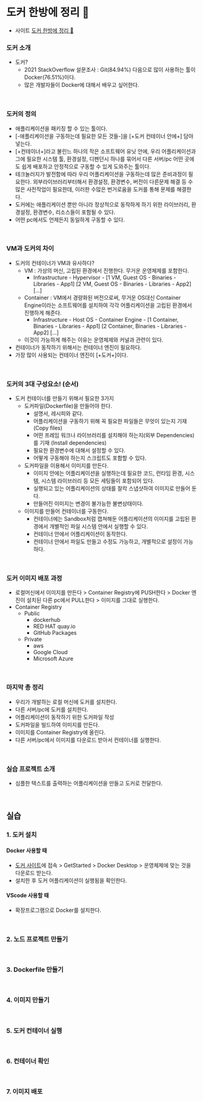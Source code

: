 # 도커 한방에 정리 🐳

- 사이트 [도커 한방에 정리 🐳](https://www.youtube.com/watch?v=LXJhA3VWXFA)

### 도커 소개

- 도커?
  - 2021 StackOverflow 설문조사 : Git(84.94%) 다음으로 많이 사용하는 툴이 Docker(76.51%)이다.
  - 많은 개발자들이 Docker에 대해서 배우고 싶어한다.

<br>

### 도커의 정의
  - 애플리케이션을 패키징 할 수 있는 툴이다.
  - [-애플리케이션을 구동하는데 필요한 모든 것들-]을 [+도커 컨테이너 안에+] 담아넣는다.
  - [+컨테이너+]라고 불린느 하나의 작은 소프트웨어 유닛 안에, 우리 어플리케이션과 그에 필요한 시스템 툴, 환경설정, 디펜던시 하나를 묶어서 다른 서버/pc 어떤 곳에도 쉽게 배포하고 안정적으로 구동할 수 있게 도와주는 툴이다.
  - 테크놀러지가 발전함에 따라 우리 어플리케이션을 구동하는데 많은 준비과정이 필요한다. 외부라이브러리부터해서 환경설정, 환경변수, 버전이 다른문제 해결 등 수많은 사전작업이 필요한데, 이러한 수많은 번거로움을 도커를 통해 문제를 해결한다.
  - 도커에는 애플리케이션 뿐만 아니라 정상적으로 동작하게 하기 위한 라이브러리, 환경설정, 환경변수, 리소스들이 포함될 수 있다.
  - 어떤 pc에서도 언제든지 동일하게 구동할 수 있다.


<br>

### VM과 도커의 차이

- 도커의 컨테이너가 VM과 유사하다?
  - VM : 가상의 머신, 고립된 환경에서 진행한다. 무거운 운영체제를 포함한다.
    - Infrastructure - Hypervisor - [1 VM, Guest OS - Binaries - Libraries - App1] [2 VM, Guest OS - Binaries - Libraries - App2] [...]
  - Container : VM에서 경량화된 버전으로써, 무거운 OS대신 Container Engine이라는 소프트웨어를 설치하여 각각 어플리케이션을 고립된 환경에서 진행하게 해준다.
    - Infrastructure - Host OS - Container Engine - [1 Container, Binaries - Libraries - App1] [2 Container, Binaries - Libraries - App2] [...]
  - 이것이 가능하게 해주는 이유는 운영체제와 커널과 관련이 있다.
- 컨테이너가 동작하기 위해서는 컨테이너 엔진이 필요하다.
- 가장 많이 사용되는 컨테이너 엔진이 [+도커+]이다.


<br>

### 도커의 3대 구성요소! (순서)

- 도커 컨테이너를 만들기 위해서 필요한 3가지
  - 도커파일(Dockerfile)을 만들어야 한다.
    - 설명서, 레시피와 같다.
    - 어플리케이션을 구동하기 위해 꼭 필요한 파일들은 무엇이 있는지 기재 (Copy files)
    - 어떤 프레임 워크나 라이브러리를 설치해야 하는지(외부 Dependencies)를 기재 (Install dependencies)
    - 필요한 환경변수에 대해서 설정할 수 있다.
    - 어떻게 구동해야 하는지 스크립트도 포함할 수 있다.
  - 도커파일을 이용해서 이미지를 만든다.
    - 이미지 안에는 어플리케이션을 실행하는데 필요한 코드, 런타임 환경, 시스템, 시스템 라이브러리 등 모든 세팅들이 포함되어 있다.
    - 실행되고 있는 어플리케이션의 상태를 찰칵 스냅샷하여 이미지로 만들어 둔다.
    - 만들어진 이미지는 변경이 불가능한 불변상태이다.
  - 이미지를 만들어 컨테이너를 구동한다.
    - 컨테이너에는 Sandbox처럼 캡쳐해둔 어플리케이션의 이미지를 고립된 환경에서 개별적인 파일 시스템 안에서 실행할 수 있다.
    - 컨테이너 안에서 어플리케이션이 동작한다.
    - 컨테이너 안에서 파일도 만들고 수정도 가능하고, 개별적으로 설정이 가능하다.

<br>

### 도커 이미지 배포 과정

- 로컬머신에서 이미지를 만든다 > Container Registry에 PUSH한다 > Docker 엔진이 설치된 다른 pc에서 PULL한다 > 이미지를 그대로 실행한다.
- Container Registry
  - Public
    - dockerhub
    - RED HAT quay.io
    - GitHub Packages
  - Private
    - aws
    - Google Cloud
    - Microsoft Azure

<br>

### 마지막 총 정리

- 우리가 개발하는 로컬 머신에 도커를 설치한다.
- 다른 서버/pc에 도커를 설치한다.
- 어플리케이션이 동작하기 위한 도커파일 작성
- 도커파일을 빌드하여 이미지를 만든다.
- 이미지를 Container Registry에 올린다.
- 다른 서버/pc에서 이미지를 다운로드 받아서 컨테이너를 실행한다.

<br>

### 실습 프로젝트 소개

- 심플한 텍스트를 출력하는 어플리케이션을 만들고 도커로 전달한다.

<br>

## 실습

### 1. 도커 설치 

#### Docker 사용할 때

 - [도커 사이트](https://www.docker.com/)에 접속 > GetStarted > Docker Desktop > 운영체제에 맞는 것을 다운로드 받는다.
 - 설치한 후 도커 어플리케이션이 실행됨을 확인한다.

#### VScode 사용할 때

- 확장프로그램으로 Docker를 설치한다.

<br>

### 2. 노드 프로젝트 만들기

<br>

### 3. Dockerfile 만들기

<br>

### 4. 이미지 만들기

<br>

### 5. 도커 컨테이너 실행 

<br>

### 6. 컨테이너 확인

<br>

### 7. 이미지 배포 

<br>

<br>

<br>

